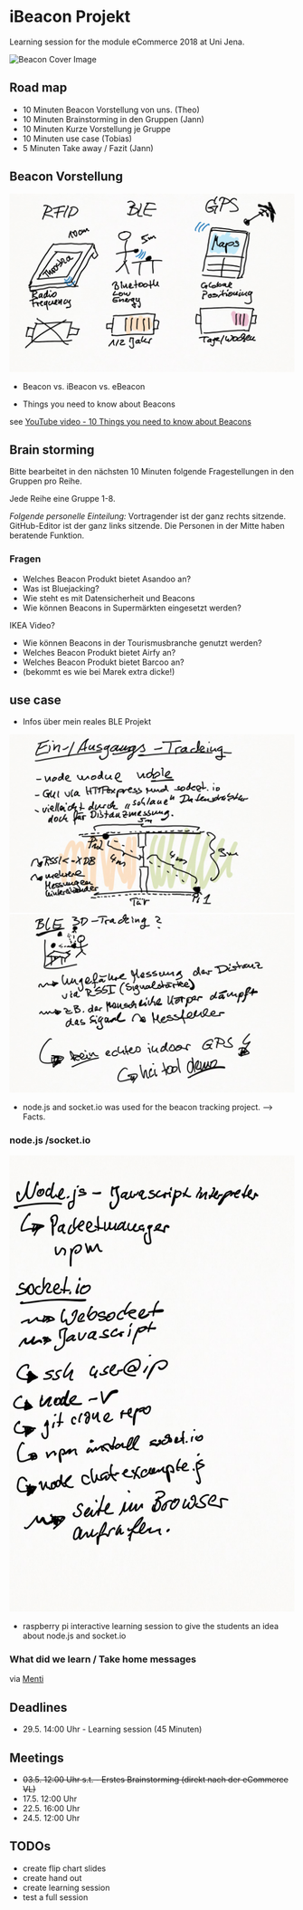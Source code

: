 
# iBeacon Projekt
Learning session for the module eCommerce 2018 at Uni Jena.

![Beacon Cover Image](https://1.bp.blogspot.com/-Hh-jLfDXFIc/VaSZggZrThI/AAAAAAAAA8g/oKxBD1bGM68/s1600/overall-graphic-070915.jpg)

## Road map
* 10 Minuten Beacon Vorstellung von uns. (Theo)
* 10 Minuten Brainstorming in den Gruppen (Jann)
* 10 Minuten Kurze Vorstellung je Gruppe
* 10 Minuten use case (Tobias)
* 5 Minuten Take away / Fazit (Jann)

## Beacon Vorstellung

![Intro](1_Einstieg.png)

* Beacon vs. iBeacon vs. eBeacon

* Things you need to know about Beacons

see [YouTube video - 10 Things you need to know about Beacons](https://www.youtube.com/watch?v=L44m7otNI7o)

## Brain storming
Bitte bearbeitet in den nächsten 10 Minuten folgende Fragestellungen in den Gruppen pro Reihe.

Jede Reihe eine Gruppe 1-8.

_Folgende personelle Einteilung:_ Vortragender ist der ganz rechts sitzende. GitHub-Editor ist der ganz links sitzende. Die Personen in der Mitte haben beratende Funktion.

### Fragen

* Welches Beacon Produkt bietet Asandoo an?
* Was ist Bluejacking?
* Wie steht es mit Datensicherheit und Beacons
* Wie können Beacons in Supermärkten eingesetzt werden?

IKEA Video?

* Wie können Beacons in der Tourismusbranche genutzt werden?
* Welches Beacon Produkt bietet Airfy an?
* Welches Beacon Produkt bietet Barcoo an?
*  (bekommt es wie bei Marek extra dicke!)

## use case

* Infos über mein reales BLE Projekt

![Beacon-Tracking](3_Real-World-Projekt.png)
![Beacon-Tracking](4_Outcome-Projekt.png)

* node.js and socket.io was used for the beacon tracking project. --> Facts.

### node.js /socket.io

![Beacon-Tracking-Outcome](5_Handson_Node.png)

* raspberry pi interactive learning session to give the students an idea about node.js and socket.io

### What did we learn / Take home messages 

via [Menti](https://www.menti.com/)

## Deadlines
* 29.5. 14:00 Uhr - Learning session (45 Minuten)

## Meetings
* ~~03.5. 12:00 Uhr s.t. - Erstes Brainstorming (direkt nach der eCommerce VL)~~
* 17.5. 12:00 Uhr
* 22.5. 16:00 Uhr
* 24.5. 12:00 Uhr

## TODOs
* create flip chart slides
* create hand out
* create learning session
* test a full session
